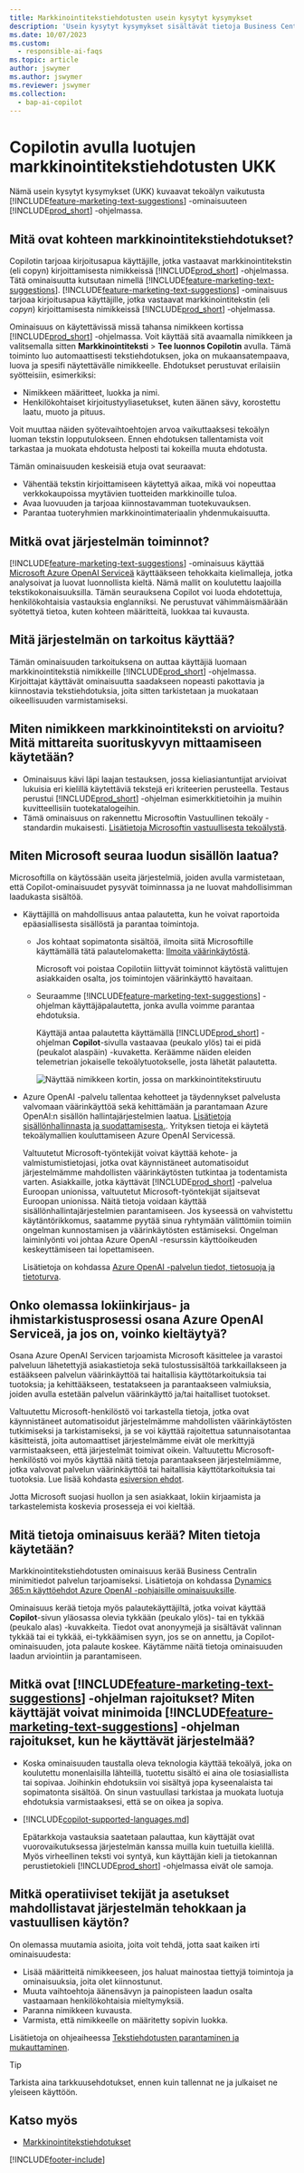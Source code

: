 ```yaml
---
title: Markkinointitekstiehdotusten usein kysytyt kysymykset
description: 'Usein kysytyt kysymykset sisältävät tietoja Business Centralin käyttämästä tekoälyteknologiasta sekä tärkeitä huomioita tekoälyn käyttämisestä, sen testaamisesta ja arvioimisesta sekä mahdollisista erityisistä rajoituksista.'
ms.date: 10/07/2023
ms.custom:
  - responsible-ai-faqs
ms.topic: article
author: jswymer
ms.author: jswymer
ms.reviewer: jswymer
ms.collection:
  - bap-ai-copilot
---
```


# Copilotin avulla luotujen markkinointitekstiehdotusten UKK

Nämä usein kysytyt kysymykset (UKK) kuvaavat tekoälyn vaikutusta [!INCLUDE[feature-marketing-text-suggestions](includes/feature-marketing-text-suggestions.md)] -ominaisuuteen [!INCLUDE[prod_short](includes/prod_short.md)] -ohjelmassa.

## Mitä ovat kohteen markkinointitekstiehdotukset?

Copilotin tarjoaa kirjoitusapua käyttäjille, jotka vastaavat markkinointitekstin (eli copyn) kirjoittamisesta nimikkeissä [!INCLUDE[prod_short](includes/prod_short.md)] -ohjelmassa. Tätä ominaisuutta kutsutaan nimellä [!INCLUDE[feature-marketing-text-suggestions](includes/feature-marketing-text-suggestions.md)]. [!INCLUDE[feature-marketing-text-suggestions](includes/feature-marketing-text-suggestions.md)] -ominaisuus tarjoaa kirjoitusapua käyttäjille, jotka vastaavat markkinointitekstin (eli *copyn*) kirjoittamisesta nimikkeissä [!INCLUDE[prod_short](includes/prod_short.md)] -ohjelmassa.

Ominaisuus on käytettävissä missä tahansa nimikkeen kortissa [!INCLUDE[prod_short](includes/prod_short.md)] -ohjelmassa. Voit käyttää sitä avaamalla nimikkeen ja valitsemalla sitten **Markkinointiteksti** > **Tee luonnos Copilotin** avulla. Tämä toiminto luo automaattisesti tekstiehdotuksen, joka on mukaansatempaava, luova ja spesifi näytettävälle nimikkeelle. Ehdotukset perustuvat erilaisiin syötteisiin, esimerkiksi:

- Nimikkeen määritteet, luokka ja nimi.
- Henkilökohtaiset kirjoitustyyliasetukset, kuten äänen sävy, korostettu laatu, muoto ja pituus.

Voit muuttaa näiden syötevaihtoehtojen arvoa vaikuttaaksesi tekoälyn luoman tekstin lopputulokseen. Ennen ehdotuksen tallentamista voit tarkastaa ja muokata ehdotusta helposti tai kokeilla muuta ehdotusta.

Tämän ominaisuuden keskeisiä etuja ovat seuraavat:

- Vähentää tekstin kirjoittamiseen käytettyä aikaa, mikä voi nopeuttaa verkkokaupoissa myytävien tuotteiden markkinoille tuloa.
- Avaa luovuuden ja tarjoaa kiinnostavamman tuotekuvauksen.
- Parantaa tuoteryhmien markkinointimateriaalin yhdenmukaisuutta.

## Mitkä ovat järjestelmän toiminnot?

[!INCLUDE[feature-marketing-text-suggestions](includes/feature-marketing-text-suggestions.md)] -ominaisuus käyttää [Microsoft Azure OpenAI Serviceä](/azure/cognitive-services/openai/overview) käyttääkseen tehokkaita kielimalleja, jotka analysoivat ja luovat luonnollista kieltä. Nämä mallit on koulutettu laajoilla tekstikokonaisuuksilla. Tämän seurauksena Copilot voi luoda ehdotettuja, henkilökohtaisia vastauksia englanniksi. Ne perustuvat vähimmäismäärään syötettyä tietoa, kuten kohteen määritteitä, luokkaa tai kuvausta. 

## Mitä järjestelmän on tarkoitus käyttää?

Tämän ominaisuuden tarkoituksena on auttaa käyttäjiä luomaan markkinointitekstiä nimikkeille [!INCLUDE[prod_short](includes/prod_short.md)] -ohjelmassa. Kirjoittajat käyttävät ominaisuutta saadakseen nopeasti pakottavia ja kiinnostavia tekstiehdotuksia, joita sitten tarkistetaan ja muokataan oikeellisuuden varmistamiseksi. 

## Miten nimikkeen markkinointiteksti on arvioitu? Mitä mittareita suorituskyvyn mittaamiseen käytetään?

- Ominaisuus kävi läpi laajan testauksen, jossa kieliasiantuntijat arvioivat lukuisia eri kielillä käytettäviä tekstejä eri kriteerien perusteella. Testaus perustui [!INCLUDE[prod_short](includes/prod_short.md)] -ohjelman esimerkkitietoihin ja muihin kuvitteellisiin tuotekatalogeihin.
- Tämä ominaisuus on rakennettu Microsoftin Vastuullinen tekoäly -standardin mukaisesti. [Lisätietoja Microsoftin vastuullisesta tekoälystä](https://aka.ms/RAI).

## Miten Microsoft seuraa luodun sisällön laatua?

Microsoftilla on käytössään useita järjestelmiä, joiden avulla varmistetaan, että Copilot-ominaisuudet pysyvät toiminnassa ja ne luovat mahdollisimman laadukasta sisältöä.

- Käyttäjillä on mahdollisuus antaa palautetta, kun he voivat raportoida epäasiallisesta sisällöstä ja parantaa toimintoja.

  - Jos kohtaat sopimatonta sisältöä, ilmoita siitä Microsoftille käyttämällä tätä palautelomaketta: [Ilmoita väärinkäytöstä](https://go.microsoft.com/fwlink/?linkid=2249810). 

    Microsoft voi poistaa Copilotiin liittyvät toiminnot käytöstä valittujen asiakkaiden osalta, jos toimintojen väärinkäyttö havaitaan. 

  - Seuraamme [!INCLUDE[feature-marketing-text-suggestions](includes/feature-marketing-text-suggestions.md)] -ohjelman käyttäjäpalautetta, jonka avulla voimme parantaa ehdotuksia. 

    Käyttäjä antaa palautetta käyttämällä [!INCLUDE[prod_short](includes/prod_short.md)] -ohjelman **Copilot**-sivulla vastaavaa (peukalo ylös) tai ei pidä (peukalot alaspäin) -kuvaketta. Keräämme näiden eleiden telemetrian jokaiselle tekoälytuotokselle, josta lähetät palautetta.

    ![Näyttää nimikkeen kortin, jossa on markkinointitekstiruutu](media/create-with-copilot-window-feedback.svg)

- Azure OpenAI -palvelu tallentaa kehotteet ja täydennykset palvelusta valvomaan väärinkäyttöä sekä kehittämään ja parantamaan Azure OpenAI:n sisällön hallintajärjestelmien laatua. [Lisätietoja sisällönhallinnasta ja suodattamisesta.](/azure/cognitive-services/openai/concepts/content-filter). Yrityksen tietoja ei käytetä tekoälymallien kouluttamiseen Azure OpenAI Servicessä.

   Valtuutetut Microsoft-työntekijät voivat käyttää kehote- ja valmistumistietojasi, jotka ovat käynnistäneet automatisoidut järjestelmämme mahdollisten väärinkäytösten tutkintaa ja todentamista varten. Asiakkaille, jotka käyttävät [!INCLUDE[prod_short](includes/prod_short.md)] -palvelua Euroopan unionissa, valtuutetut Microsoft-työntekijät sijaitsevat Euroopan unionissa. Näitä tietoja voidaan käyttää sisällönhallintajärjestelmien parantamiseen. Jos kyseessä on vahvistettu käytäntörikkomus, saatamme pyytää sinua ryhtymään välittömiin toimiin ongelman kunnostamisen ja väärinkäytösten estämiseksi. Ongelman laiminlyönti voi johtaa Azure OpenAI -resurssin käyttöoikeuden keskeyttämiseen tai lopettamiseen.

   Lisätietoja on kohdassa [Azure OpenAI -palvelun tiedot, tietosuoja ja tietoturva](/legal/cognitive-services/openai/data-privacy#abuse-and-harmful-content-generation).

## Onko olemassa lokiinkirjaus- ja ihmistarkistusprosessi osana Azure OpenAI Serviceä, ja jos on, voinko kieltäytyä?  

Osana Azure OpenAI Servicen tarjoamista Microsoft käsittelee ja varastoi palveluun lähetettyjä asiakastietoja sekä tulostussisältöä tarkkaillakseen ja estääkseen palvelun väärinkäyttöä tai haitallisia käyttötarkoituksia tai tuotoksia; ja kehittääkseen, testatakseen ja parantaakseen valmiuksia, joiden avulla estetään palvelun väärinkäyttö ja/tai haitalliset tuotokset. 

Valtuutettu Microsoft-henkilöstö voi tarkastella tietoja, jotka ovat käynnistäneet automatisoidut järjestelmämme mahdollisten väärinkäytösten tutkimiseksi ja tarkistamiseksi, ja se voi käyttää rajoitettua satunnaisotantaa käsitteistä, joita automaattiset järjestelmämme eivät ole merkittyjä varmistaakseen, että järjestelmät toimivat oikein. Valtuutettu Microsoft-henkilöstö voi myös käyttää näitä tietoja parantaakseen järjestelmiämme, jotka valvovat palvelun väärinkäyttöä tai haitallisia käyttötarkoituksia tai tuotoksia. Lue lisää kohdasta [esiversion ehdot](https://dynamics.microsoft.com/legaldocs/supp-dynamics365-preview/).

Jotta Microsoft suojasi huollon ja sen asiakkaat, lokiin kirjaamista ja tarkastelemista koskevia prosesseja ei voi kieltää.

## Mitä tietoja ominaisuus kerää? Miten tietoja käytetään?

Markkinointitekstiehdotusten ominaisuus kerää Business Centralin minimitiedot palvelun tarjoamiseksi. Lisätietoja on kohdassa [Dynamics 365:n käyttöehdot Azure OpenAI -pohjaisille ominaisuuksille](https://go.microsoft.com/fwlink/?linkid=2236010).

Ominaisuus kerää tietoja myös palautekäyttäjiltä, jotka voivat käyttää **Copilot**-sivun yläosassa olevia tykkään (peukalo ylös)- tai en tykkää (peukalo alas) -kuvakkeita. Tiedot ovat anonyymejä ja sisältävät valinnan tykkää tai ei tykkää, ei-tykkäämisen syyn, jos se on annettu, ja Copilot-ominaisuuden, jota palaute koskee. Käytämme näitä tietoja ominaisuuden laadun arviointiin ja parantamiseen.

## Mitkä ovat [!INCLUDE[feature-marketing-text-suggestions](includes/feature-marketing-text-suggestions.md)] -ohjelman rajoitukset? Miten käyttäjät voivat minimoida [!INCLUDE[feature-marketing-text-suggestions](includes/feature-marketing-text-suggestions.md)] -ohjelman rajoitukset, kun he käyttävät järjestelmää?

- Koska ominaisuuden taustalla oleva teknologia käyttää tekoälyä, joka on koulutettu monenlaisilla lähteillä, tuotettu sisältö ei aina ole tosiasiallista tai sopivaa. Joihinkin ehdotuksiin voi sisältyä jopa kyseenalaista tai sopimatonta sisältöä. On sinun vastuullasi tarkistaa ja muokata luotuja ehdotuksia varmistaaksesi, että se on oikea ja sopiva.
- [!INCLUDE[copilot-supported-languages.md](includes/copilot-supported-languages.md)]

  Epätarkkoja vastauksia saatetaan palauttaa, kun käyttäjät ovat vuorovaikutuksessa järjestelmän kanssa muilla kuin tuetuilla kielillä. Myös virheellinen teksti voi syntyä, kun käyttäjän kieli ja tietokannan perustietokieli [!INCLUDE[prod_short](includes/prod_short.md)] -ohjelmassa eivät ole samoja.


## Mitkä operatiiviset tekijät ja asetukset mahdollistavat järjestelmän tehokkaan ja vastuullisen käytön?

On olemassa muutamia asioita, joita voit tehdä, jotta saat kaiken irti ominaisuudesta:

- Lisää määritteitä nimikkeeseen, jos haluat mainostaa tiettyjä toimintoja ja ominaisuuksia, joita olet kiinnostunut.
- Muuta vaihtoehtoja äänensävyn ja painopisteen laadun osalta vastaamaan henkilökohtaisia mieltymyksiä.
- Paranna nimikkeen kuvausta.
- Varmista, että nimikkeelle on määritetty sopivin luokka.

Lisätietoja on ohjeaiheessa [Tekstiehdotusten parantaminen ja mukauttaminen](item-marketing-text.md#improve-and-tailor-text-suggestions).

> [!TIP]
> Tarkista aina tarkkuusehdotukset, ennen kuin tallennat ne ja julkaiset ne yleiseen käyttöön.


## Katso myös

- [Markkinointitekstiehdotukset](ai-overview.md)

[!INCLUDE[footer-include](includes/footer-banner.md)]
